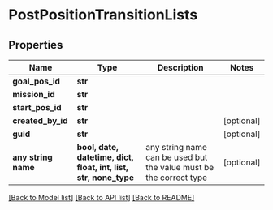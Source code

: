 # PostPositionTransitionLists


## Properties
Name | Type | Description | Notes
------------ | ------------- | ------------- | -------------
**goal_pos_id** | **str** |  | 
**mission_id** | **str** |  | 
**start_pos_id** | **str** |  | 
**created_by_id** | **str** |  | [optional] 
**guid** | **str** |  | [optional] 
**any string name** | **bool, date, datetime, dict, float, int, list, str, none_type** | any string name can be used but the value must be the correct type | [optional]

[[Back to Model list]](../README.md#documentation-for-models) [[Back to API list]](../README.md#documentation-for-api-endpoints) [[Back to README]](../README.md)


